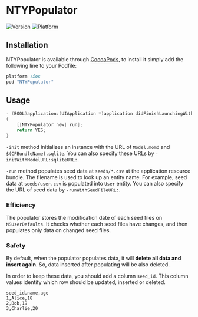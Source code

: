 # NTYPopulator

[![Version](http://cocoapod-badges.herokuapp.com/v/NTYPopulator/badge.png)](http://cocoadocs.org/docsets/NTYPopulator)
[![Platform](http://cocoapod-badges.herokuapp.com/p/NTYPopulator/badge.png)](http://cocoadocs.org/docsets/NTYPopulator)

## Installation

NTYPopulator is available through [CocoaPods](http://cocoapods.org), to install it simply add the following line to your Podfile:

```ruby
platform :ios
pod "NTYPopulator"
```

## Usage

```objective-c
- (BOOL)application:(UIApplication *)application didFinishLaunchingWithOptions:(NSDictionary *)launchOptions
{
    [[NTYPopulator new] run];
    return YES;
}
```

`-init` method initializes an instance with the URL of `Model.momd` and `$(CFBundleName).sqlite`. You can also specify these URLs by `-initWithModelURL:sqliteURL:`.

`-run` method populates seed data at `seeds/*.csv` at the application resource bundle. The filename is used to look up an entity name. For example, seed data at `seeds/user.csv` is populated into `User` entity. You can also specify the URL of seed data by `-runWithSeedFileURL:`.

### Efficiency

The populator stores the modification date of each seed files on `NSUserDefaults`. It checks whether each seed files have changes, and then populates only data on changed seed files.

### Safety

By default, when the populator populates data, it will **delete all data and insert again**. So, data inserted after populating will be also deleted.

In order to keep these data, you should add a column `seed_id`. This column values identify which row should be updated, inserted or deleted.

```csv
seed_id,name,age
1,Alice,18
2,Bob,19
3,Charlie,20
```
